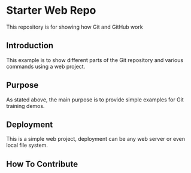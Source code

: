 # Starter Web Repo

This repository is for showing how Git and GitHub work

## Introduction

This example is to show different parts of the Git
repository and various commands using a web project. 

## Purpose

As stated above, the main purpose is to provide simple examples for Git training demos. 

## Deployment

This is a simple web project, deployment can be any web server or 
even local file system.

## How To Contribute